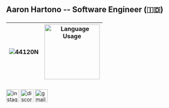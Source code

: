 <h2 align="left">Aaron Hartono -- Software Engineer (🇮🇩)</h2>

###

| <img align="center" src="https://github-readme-stats.vercel.app/api?username=44120N&show_icons=true&theme=dracula&include_all_commits=true&hide_border=true" alt="44120N" /> | <img align="center" src="https://github-readme-stats.vercel.app/api/top-langs?username=44120n&locale=en&hide_title=false&layout=compact&card_width=320&langs_count=5&theme=dracula&hide_border=false" height="150" alt="Language Usage"  /> |
| ------------- | ------------- |

###

<div align="center">
  
</div>

###

<div align="left">
  <img src="https://img.shields.io/static/v1?message=Instagram&logo=instagram&label=&color=E4405F&logoColor=white&labelColor=&style=for-the-badge" height="35" alt="instagram logo"  />
  <img src="https://img.shields.io/static/v1?message=Discord&logo=discord&label=&color=7289DA&logoColor=white&labelColor=&style=for-the-badge" height="35" alt="discord logo"  />
  <img src="https://img.shields.io/static/v1?message=Gmail&logo=gmail&label=&color=D14836&logoColor=white&labelColor=&style=for-the-badge" height="35" alt="gmail logo"  />
</div>

###
